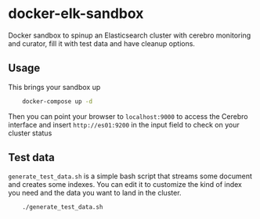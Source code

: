 # docker-elk-sandbox
Docker sandbox to spinup an Elasticsearch cluster with cerebro monitoring and curator, fill it with test data and have cleanup options.

## Usage
This brings your sandbox up
```bash
    docker-compose up -d
```

Then you can point your browser to `localhost:9000` to access the Cerebro interface and insert `http://es01:9200` in the input field to check on your cluster status

## Test data
`generate_test_data.sh` is a simple bash script that streams some document and creates some indexes. You can edit it to customize the kind of index you need and the data you want to land in the cluster.

```bash
    ./generate_test_data.sh
```
